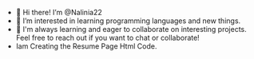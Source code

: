 - 👋 Hi there! I’m @Nalinia22
- 👀 I’m interested in learning programming languages and new things.
- 🌱 I'm always learning and eager to collaborate on interesting projects. Feel free to reach out if you want to chat or collaborate!
-  Iam Creating the Resume Page Html Code.


